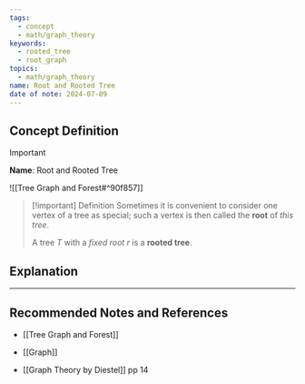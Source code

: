 ```yaml
---
tags:
  - concept
  - math/graph_theory
keywords:
  - rooted_tree
  - root_graph
topics:
  - math/graph_theory
name: Root and Rooted Tree
date of note: 2024-07-09
---
```


## Concept Definition

>[!important]
>**Name**: Root and Rooted Tree

![[Tree Graph and Forest#^90f857]]

>[!important] Definition
>Sometimes it is convenient to consider one vertex of a tree as special; such a vertex is then called the **root** of *this tree*. 
>
>A tree $T$ with a *fixed root* $r$ is a **rooted tree**.




## Explanation





-----------
##  Recommended Notes and References


- [[Tree Graph and Forest]]
- [[Graph]]

- [[Graph Theory by Diestel]] pp 14